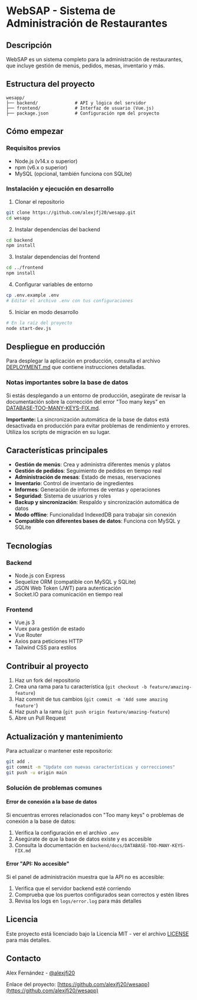 # WebSAP - Sistema de Administración de Restaurantes

## Descripción
WebSAP es un sistema completo para la administración de restaurantes, que incluye gestión de menús, pedidos, mesas, inventario y más.

## Estructura del proyecto
```
wesapp/
├── backend/              # API y lógica del servidor
├── frontend/             # Interfaz de usuario (Vue.js)
├── package.json          # Configuración npm del proyecto
```

## Cómo empezar

### Requisitos previos
- Node.js (v14.x o superior)
- npm (v6.x o superior)
- MySQL (opcional, también funciona con SQLite)

### Instalación y ejecución en desarrollo

1. Clonar el repositorio
```bash
git clone https://github.com/alexjfj20/wesapp.git
cd wesapp
```

2. Instalar dependencias del backend
```bash
cd backend
npm install
```

3. Instalar dependencias del frontend
```bash
cd ../frontend
npm install
```

4. Configurar variables de entorno
```bash
cp .env.example .env
# Editar el archivo .env con tus configuraciones
```

5. Iniciar en modo desarrollo
```bash
# En la raíz del proyecto
node start-dev.js
```

## Despliegue en producción

Para desplegar la aplicación en producción, consulta el archivo [DEPLOYMENT.md](./DEPLOYMENT.md) que contiene instrucciones detalladas.

### Notas importantes sobre la base de datos

Si estás desplegando a un entorno de producción, asegúrate de revisar la documentación sobre la corrección del error "Too many keys" en [DATABASE-TOO-MANY-KEYS-FIX.md](./backend/docs/DATABASE-TOO-MANY-KEYS-FIX.md).

**Importante:** La sincronización automática de la base de datos está desactivada en producción para evitar problemas de rendimiento y errores. Utiliza los scripts de migración en su lugar.

## Características principales

- **Gestión de menús**: Crea y administra diferentes menús y platos
- **Gestión de pedidos**: Seguimiento de pedidos en tiempo real
- **Administración de mesas**: Estado de mesas, reservaciones
- **Inventario**: Control de inventario de ingredientes
- **Informes**: Generación de informes de ventas y operaciones
- **Seguridad**: Sistema de usuarios y roles
- **Backup y sincronización**: Respaldo y sincronización automática de datos
- **Modo offline**: Funcionalidad IndexedDB para trabajar sin conexión
- **Compatible con diferentes bases de datos**: Funciona con MySQL y SQLite

## Tecnologías

### Backend
- Node.js con Express
- Sequelize ORM (compatible con MySQL y SQLite)
- JSON Web Token (JWT) para autenticación
- Socket.IO para comunicación en tiempo real

### Frontend
- Vue.js 3
- Vuex para gestión de estado
- Vue Router
- Axios para peticiones HTTP
- Tailwind CSS para estilos

## Contribuir al proyecto

1. Haz un fork del repositorio
2. Crea una rama para tu característica (`git checkout -b feature/amazing-feature`)
3. Haz commit de tus cambios (`git commit -m 'Add some amazing feature'`)
4. Haz push a la rama (`git push origin feature/amazing-feature`)
5. Abre un Pull Request

## Actualización y mantenimiento

Para actualizar o mantener este repositorio:

```bash
git add .
git commit -m "Update con nuevas características y correcciones"
git push -u origin main
```

### Solución de problemas comunes

#### Error de conexión a la base de datos

Si encuentras errores relacionados con "Too many keys" o problemas de conexión a la base de datos:

1. Verifica la configuración en el archivo `.env`
2. Asegúrate de que la base de datos existe y es accesible
3. Consulta la documentación en `backend/docs/DATABASE-TOO-MANY-KEYS-FIX.md`

#### Error "API: No accesible"

Si el panel de administración muestra que la API no es accesible:

1. Verifica que el servidor backend esté corriendo
2. Comprueba que los puertos configurados sean correctos y estén libres
3. Revisa los logs en `logs/error.log` para más detalles

## Licencia

Este proyecto está licenciado bajo la Licencia MIT - ver el archivo [LICENSE](LICENSE) para más detalles.

## Contacto

Alex Fernández - [@alexjfj20](https://github.com/alexjfj20)

Enlace del proyecto: [https://github.com/alexjfj20/wesapp](https://github.com/alexjfj20/wesapp)
